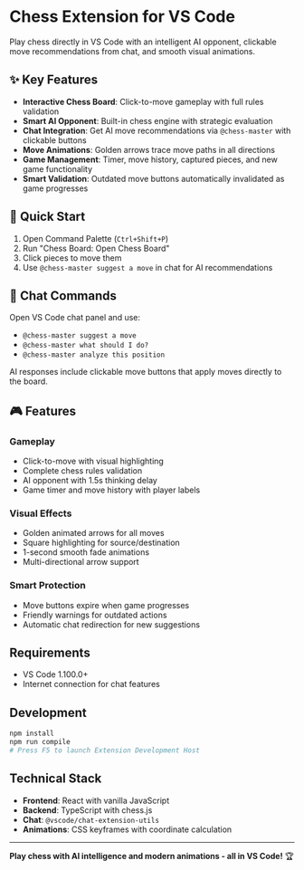 # Chess Extension for VS Code

Play chess directly in VS Code with an intelligent AI opponent, clickable move recommendations from chat, and smooth visual animations.

## ✨ Key Features

- **Interactive Chess Board**: Click-to-move gameplay with full rules validation
- **Smart AI Opponent**: Built-in chess engine with strategic evaluation
- **Chat Integration**: Get AI move recommendations via `@chess-master` with clickable buttons
- **Move Animations**: Golden arrows trace move paths in all directions
- **Game Management**: Timer, move history, captured pieces, and new game functionality
- **Smart Validation**: Outdated move buttons automatically invalidated as game progresses

## 🚀 Quick Start

1. Open Command Palette (`Ctrl+Shift+P`)
2. Run "Chess Board: Open Chess Board"
3. Click pieces to move them
4. Use `@chess-master suggest a move` in chat for AI recommendations

## 💬 Chat Commands

Open VS Code chat panel and use:
- `@chess-master suggest a move`
- `@chess-master what should I do?`
- `@chess-master analyze this position`

AI responses include clickable move buttons that apply moves directly to the board.

## 🎮 Features

### Gameplay
- Click-to-move with visual highlighting
- Complete chess rules validation
- AI opponent with 1.5s thinking delay
- Game timer and move history with player labels

### Visual Effects
- Golden animated arrows for all moves
- Square highlighting for source/destination
- 1-second smooth fade animations
- Multi-directional arrow support

### Smart Protection
- Move buttons expire when game progresses
- Friendly warnings for outdated actions
- Automatic chat redirection for new suggestions

## Requirements

- VS Code 1.100.0+
- Internet connection for chat features

## Development

```bash
npm install
npm run compile
# Press F5 to launch Extension Development Host
```

## Technical Stack

- **Frontend**: React with vanilla JavaScript
- **Backend**: TypeScript with chess.js
- **Chat**: `@vscode/chat-extension-utils`
- **Animations**: CSS keyframes with coordinate calculation

---

**Play chess with AI intelligence and modern animations - all in VS Code!** 🏆
